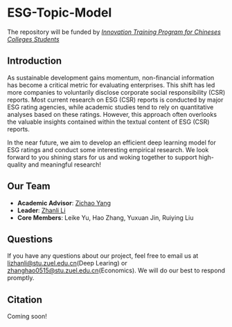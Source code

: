 # ESG-Topic-Model
The repository will be funded by *[Innovation Training Program for Chineses Colleges Students](http://gjcxcy.bjtu.edu.cn/index.aspx)*
## Introduction
As sustainable development gains momentum, non-financial information has become a critical metric for evaluating enterprises. This shift has led more companies to voluntarily disclose corporate social responsibility (CSR) reports. Most current research on ESG (CSR) reports is conducted by major ESG rating agencies, while academic studies tend to rely on quantitative analyses based on these ratings. However, this approach often overlooks the valuable insights contained within the textual content of ESG (CSR) reports.

In the near future, we aim to develop an efficient deep learning model for ESG ratings and conduct some interesting empirical research. We look forward to you shining stars for us and
woking together to support high-quality and meaningful research!

## Our Team
- **Academic Advisor**: [Zichao Yang](https://yzc.me)
- **Leader**: [Zhanli Li](https://scholar.google.com/citations?user=LW5bAdAAAAAJ&hl=en&oi=sra)
- **Core Members**: Leike Yu, Hao Zhang, Yuxuan Jin, Ruiying Liu

## Questions
If you have any questions about our project, feel free to email us at lizhanli@stu.zuel.edu.cn(Deep Learing) or zhanghao0515@stu.zuel.edu.cn(Economics). We will do our best to respond promptly.

## Citation
Coming soon!

